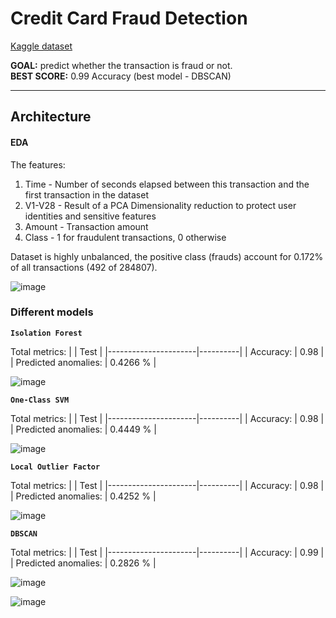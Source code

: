# Credit Card Fraud Detection
[Kaggle dataset](https://www.kaggle.com/datasets/mlg-ulb/creditcardfraud)

**GOAL:** predict whether the transaction is fraud or not.  
**BEST SCORE:** 0.99 Accuracy (best model - DBSCAN)

---
## Architecture


#### EDA

The features:
1. Time - Number of seconds elapsed between this transaction and the first transaction in the dataset
2. V1-V28 - Result of a PCA Dimensionality reduction to protect user identities and sensitive features
3. Amount - Transaction amount
4. Class - 1 for fraudulent transactions, 0 otherwise

Dataset is highly unbalanced, the positive class (frauds) account for 0.172% of all transactions (492 of 284807).

![image](https://github.com/user-attachments/assets/c0ecfefd-a6d5-4cda-a323-2cdffe5854e2)


### Different models

**`Isolation Forest`**

Total metrics:
|                      |   Test   |
|----------------------|----------|
|            Accuracy: | 0.98     |
| Predicted anomalies: | 0.4266 % |

![image](https://github.com/user-attachments/assets/5a59751e-65fe-4158-92b2-efa3583c5129)


**`One-Class SVM`**

Total metrics:
|                      |   Test   |
|----------------------|----------|
|            Accuracy: | 0.98     |
| Predicted anomalies: | 0.4449 % |

![image](https://github.com/user-attachments/assets/4968e6bb-419b-472b-ab23-01b82d1bed6c)


**`Local Outlier Factor`**

Total metrics:
|                      |   Test   |
|----------------------|----------|
|            Accuracy: | 0.98     |
| Predicted anomalies: | 0.4252 % |

![image](https://github.com/user-attachments/assets/718fb99b-243c-4c87-8efc-8f168c49af0c)


**`DBSCAN`**

Total metrics:
|                      |   Test   |
|----------------------|----------|
|            Accuracy: | 0.99     |
| Predicted anomalies: | 0.2826 % |

![image](https://github.com/user-attachments/assets/d221699c-ad61-47a3-8591-e838274defee)

![image](https://github.com/user-attachments/assets/ae1cb804-71d8-4b83-83d3-d56e3be25793)
